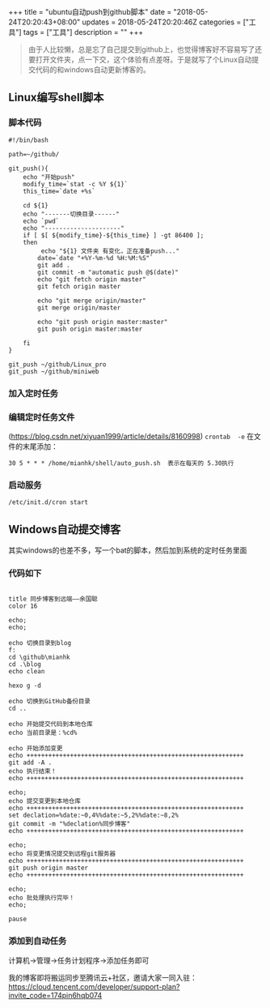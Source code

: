 +++
title = "ubuntu自动push到github脚本"
date = "2018-05-24T20:20:43+08:00"
updates = 2018-05-24T20:20:46Z
categories = ["工具"]
tags = ["工具"]
description = ""
+++

> 由于人比较懒，总是忘了自己提交到github上，也觉得博客好不容易写了还要打开文件夹，点一下交，这个体验有点差呀。于是就写了个Linux自动提交代码的和windows自动更新博客的。

<!--more-->

## Linux编写shell脚本
### 脚本代码
```
#!/bin/bash

path=~/github/

git_push(){
    echo "开始push"
    modify_time=`stat -c %Y ${1}`
    this_time=`date +%s`

    cd ${1}
    echo "-------切换目录------"
    echo `pwd`
    echo "---------------------"
    if [ $[ ${modify_time}-${this_time} ] -gt 86400 ];
    then
         echo "${1} 文件夹 有变化，正在准备push..."
        date=`date "+%Y-%m-%d %H:%M:%S"`
        git add .    
        git commit -m "automatic push @$(date)"
        echo "git fetch origin master"
        git fetch origin master

        echo "git merge origin/master"
        git merge origin/master

        echo "git push origin master:master"
        git push origin master:master
         
    fi
}

git_push ~/github/Linux_pro
git_push ~/github/miniweb

```


### 加入定时任务
### 编辑定时任务文件
(https://blog.csdn.net/xiyuan1999/article/details/8160998)
`crontab  -e`
在文件的末尾添加：
```
30 5 * * * /home/mianhk/shell/auto_push.sh  表示在每天的 5.30执行
```

### 启动服务
`/etc/init.d/cron start`

## Windows自动提交博客
其实windows的也差不多，写一个bat的脚本，然后加到系统的定时任务里面
### 代码如下
```

title 同步博客到远端——余国聪
color 16

echo;
echo;

echo 切换目录到blog
f:
cd \github\mianhk
cd .\blog
echo clean

hexo g -d

echo 切换到GitHub备份目录
cd ..

echo 开始提交代码到本地仓库
echo 当前目录是：%cd%

echo 开始添加变更
echo ++++++++++++++++++++++++++++++++++++++++++++++++++++++++++++
git add -A .
echo 执行结束！
echo ++++++++++++++++++++++++++++++++++++++++++++++++++++++++++++

echo;
echo 提交变更到本地仓库
echo ++++++++++++++++++++++++++++++++++++++++++++++++++++++++++++
set declation=%date:~0,4%%date:~5,2%%date:~8,2%
git commit -m "%declation%同步博客"
echo ++++++++++++++++++++++++++++++++++++++++++++++++++++++++++++

echo;
echo 将变更情况提交到远程git服务器
echo ++++++++++++++++++++++++++++++++++++++++++++++++++++++++++++
git push origin master
echo ++++++++++++++++++++++++++++++++++++++++++++++++++++++++++++

echo;
echo 批处理执行完毕！
echo;

pause
```

### 添加到自动任务
计算机->管理->任务计划程序->添加任务即可  


我的博客即将搬运同步至腾讯云+社区，邀请大家一同入驻：https://cloud.tencent.com/developer/support-plan?invite_code=174pin6hqb074
